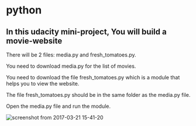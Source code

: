 # python
## In this udacity mini-project, You will build a movie-website

There will be 2 files: media.py and fresh_tomatoes.py.

You need to download media.py for the list of movies.

You need to download the file fresh_tomatoes.py which is a module that helps you to view the website.

The file fresh_tomatoes.py should be in the same folder as the media.py file.

Open the media.py file and run the module.

![screenshot from 2017-03-21 15-41-20](https://cloud.githubusercontent.com/assets/12031152/24142602/091dd4d4-0e4d-11e7-99cc-599dc365970d.png)
